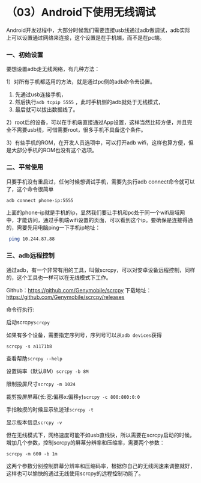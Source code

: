 # （03）Android下使用无线调试

Android开发过程中，大部分时候我们需要连接usb线通过adb做调试，adb实际上可以设置通过网络来连接，这个设置是在手机端，而不是在pc端。

### 一、初始设置

要想设置adb走无线网络，有几种方法：

1）对所有手机都适用的方法，就是通过pc侧的adb命令去设置。

1. 先通过usb连接手机，
2. 然后执行`adb tcpip 5555` ，此时手机侧的adb就处于无线模式，
3. 最后就可以拔出数据线了。

2）root后的设备，可以在手机端直接通过App设置，这样当然比较方便，并且完全不需要usb线，可惜需要root，很多手机不具备这个条件。

3）有些手机的ROM，在开发人员选项中，可以打开adb wifi，这样也算方便，但是大部分手机的ROM也没有这个选项。

### 二、平常使用

只要手机没有重启过，任何时候想调试手机，需要先执行adb connect命令就可以了，这个命令很简单

```bash
adb connect phone-ip:5555
```

上面的phone-ip就是手机的ip，显然我们要让手机和pc处于同一个wifi局域网中，才能访问，通过手机端wifi设置的页面，可以看到这个ip。要确保是连接得通的，需要先用电脑ping一下手机ip地址：

```bash
 ping 10.244.87.88
```

### 三、adb远程控制

通过adb，有一个非常有用的工具，叫做scrcpy，可以对安卓设备远程控制，同样的，这个工具也一样可以在无线模式下工作。

Github：<https://github.com/Genymobile/scrcpy>
下载地址：<https://github.com/Genymobile/scrcpy/releases>

命令行执行:

启动scrcpy`scrcpy`

如果有多个设备，需要指定序列号，序列号可以从`adb devices`获得

`scrcpy -s a1171b8`

查看帮助`scrcpy --help`

设置码率（默认8M）`scrcpy -b 8M`

限制投屏尺寸`scrcpy -m 1024`

裁剪投屏屏幕(长:宽:偏移x:偏移y)```scrcpy -c 800:800:0:0```

手指触摸的时候显示轨迹球`scrcpy -t`

显示版本信息`scrcpy -v`

但在无线模式下，网络速度可能不如usb直线快，所以需要在scrcpy启动的时候，增加几个参数，控制scrcpy的屏幕分辨率和压缩率，需要两个参数：

```
scrcpy -m 600 -b 1m
```

这两个参数分别控制屏幕分辨率和压缩码率，根据你自己的无线网速来调整就好，这样也可以愉快的通过无线使用scrcpy的远程控制功能了。